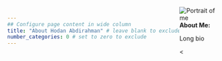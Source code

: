 ```yaml
---
## Configure page content in wide column
title: "About Hodan Abdirahman" # leave blank to exclude
number_categories: 0 # set to zero to exclude
---
```

<!DOCTYPE html>
<html lang="en">
<head>
<meta charset="UTF-8">
<title>About Page</title>
<style>
  body, html {
    margin: 0;
    padding: 0;
    display: flex;
    justify-content: center;
    align-items: center;
    height: 100vh;
  }

  .container {
    display: flex;
    align-items: center;
    justify-content: center;
    width: 80%;
  }

  img.two {
    width: 200px;
    height: 200px;
    border-radius: 50%;
    display: block;
    margin-right: 20px;
    object-fit: cover;
  }

  .text-container {
    max-width: 60%;
    text-align: left;
  }
  
  strong {
    display: block;
    font-size: 1.5em;
    margin-bottom: 0.5em;
  }

  p {
    margin-top: 0;
    margin-bottom: 1em;
  }
</style>
</head>
<body>

<div class="container">
  <img class="two" src="/img/me.png" alt="Portrait of me"/>
  <div class="text-container">
    <strong>About Me:</strong>
    <p>Long bio</p>
    <
